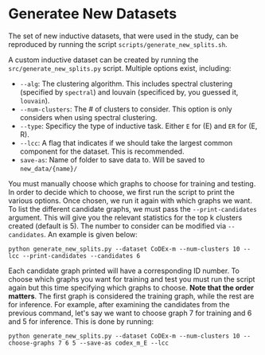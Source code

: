 # Generatee New Datasets

The set of new inductive datasets, that were used in the study, can be reproduced by running the script `scripts/generate_new_splits.sh`. 

A custom inductive dataset can be created by running the `src/generate_new_splits.py` script. Multiple options exist, including:
- `--alg`: The clustering algorithm. This includes spectral clustering (specified by `spectral`) and louvain (specificed by, you guessed it, `louvain`).
- ``--num-clusters``: The \# of clusters to consider. This option is only considers when using spectral clustering. 
- `--type`: Specificy the type of inductive task. Either `E` for (E) and `ER` for (E, R).
- `--lcc`: A flag that indicates if we should take the largest common component for the dataset. This is recommended. 
- `save-as`: Name of folder to save data to. Will be saved to `new_data/{name}/`

You must manually choose which graphs to choose for training and testing. In order to decide which to choose, we first run the script to print the various options. Once chosen, we run it again with which graphs we want. To list the different candidate graphs, we must pass the `--print-candidates` argument. This will give you the relevant statistics for the top k clusters created (default is 5). The number to consider can be modified via `--candidates`. An example is given below:
```
python generate_new_splits.py --dataset CoDEx-m --num-clusters 10 --lcc --print-candidates --candidates 6
```
Each candidate graph printed will have a corresponding ID number. To choose which graphs you want for training and test you must run the script again but this time specifying which graphs to choose. **Note that the order matters**. The first graph is considered the training graph, while the rest are for inference. For example, after examining the candidates from the previous command, let's say we want to choose graph 7 for training and 6 and 5 for inference. This is done by running:
```
python generate_new_splits.py --dataset CoDEx-m --num-clusters 10 --choose-graphs 7 6 5 --save-as codex_m_E --lcc
```
